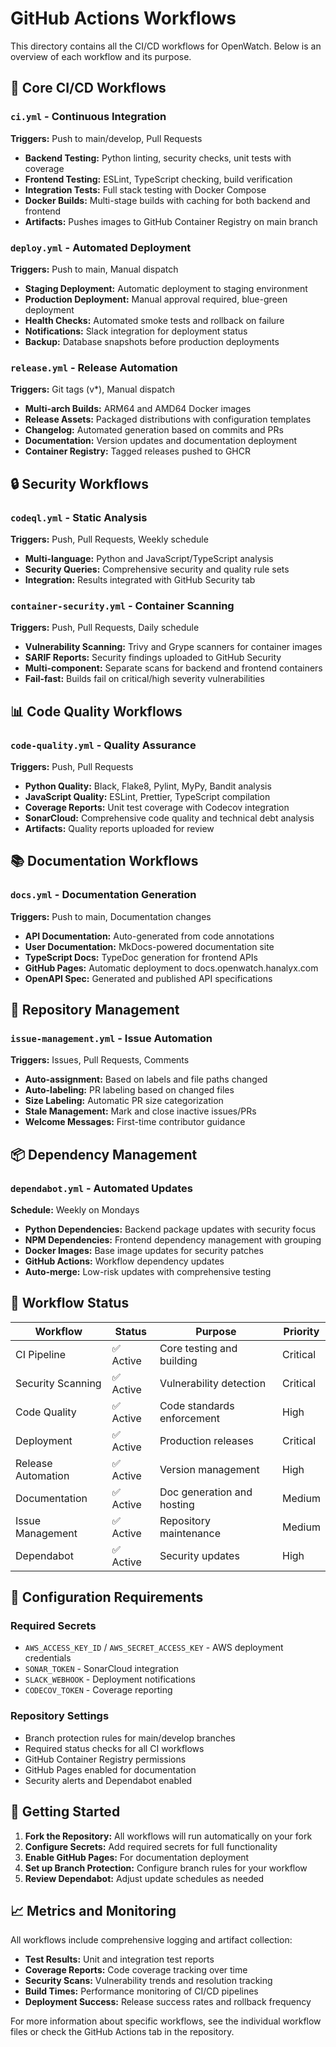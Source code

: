 # GitHub Actions Workflows

This directory contains all the CI/CD workflows for OpenWatch. Below is an overview of each workflow and its purpose.

## 🔄 Core CI/CD Workflows

### `ci.yml` - Continuous Integration
**Triggers:** Push to main/develop, Pull Requests
- **Backend Testing:** Python linting, security checks, unit tests with coverage
- **Frontend Testing:** ESLint, TypeScript checking, build verification  
- **Integration Tests:** Full stack testing with Docker Compose
- **Docker Builds:** Multi-stage builds with caching for both backend and frontend
- **Artifacts:** Pushes images to GitHub Container Registry on main branch

### `deploy.yml` - Automated Deployment  
**Triggers:** Push to main, Manual dispatch
- **Staging Deployment:** Automatic deployment to staging environment
- **Production Deployment:** Manual approval required, blue-green deployment
- **Health Checks:** Automated smoke tests and rollback on failure
- **Notifications:** Slack integration for deployment status
- **Backup:** Database snapshots before production deployments

### `release.yml` - Release Automation
**Triggers:** Git tags (v*), Manual dispatch
- **Multi-arch Builds:** ARM64 and AMD64 Docker images
- **Release Assets:** Packaged distributions with configuration templates
- **Changelog:** Automated generation based on commits and PRs
- **Documentation:** Version updates and documentation deployment
- **Container Registry:** Tagged releases pushed to GHCR

## 🔒 Security Workflows

### `codeql.yml` - Static Analysis
**Triggers:** Push, Pull Requests, Weekly schedule
- **Multi-language:** Python and JavaScript/TypeScript analysis
- **Security Queries:** Comprehensive security and quality rule sets
- **Integration:** Results integrated with GitHub Security tab

### `container-security.yml` - Container Scanning
**Triggers:** Push, Pull Requests, Daily schedule  
- **Vulnerability Scanning:** Trivy and Grype scanners for container images
- **SARIF Reports:** Security findings uploaded to GitHub Security
- **Multi-component:** Separate scans for backend and frontend containers
- **Fail-fast:** Builds fail on critical/high severity vulnerabilities

## 📊 Code Quality Workflows

### `code-quality.yml` - Quality Assurance
**Triggers:** Push, Pull Requests
- **Python Quality:** Black, Flake8, Pylint, MyPy, Bandit analysis
- **JavaScript Quality:** ESLint, Prettier, TypeScript compilation
- **Coverage Reports:** Unit test coverage with Codecov integration
- **SonarCloud:** Comprehensive code quality and technical debt analysis
- **Artifacts:** Quality reports uploaded for review

## 📚 Documentation Workflows  

### `docs.yml` - Documentation Generation
**Triggers:** Push to main, Documentation changes
- **API Documentation:** Auto-generated from code annotations
- **User Documentation:** MkDocs-powered documentation site
- **TypeScript Docs:** TypeDoc generation for frontend APIs
- **GitHub Pages:** Automatic deployment to docs.openwatch.hanalyx.com
- **OpenAPI Spec:** Generated and published API specifications

## 🤖 Repository Management

### `issue-management.yml` - Issue Automation
**Triggers:** Issues, Pull Requests, Comments
- **Auto-assignment:** Based on labels and file paths changed
- **Auto-labeling:** PR labeling based on changed files
- **Size Labeling:** Automatic PR size categorization
- **Stale Management:** Mark and close inactive issues/PRs
- **Welcome Messages:** First-time contributor guidance

## 📦 Dependency Management

### `dependabot.yml` - Automated Updates
**Schedule:** Weekly on Mondays
- **Python Dependencies:** Backend package updates with security focus
- **NPM Dependencies:** Frontend dependency management with grouping
- **Docker Images:** Base image updates for security patches  
- **GitHub Actions:** Workflow dependency updates
- **Auto-merge:** Low-risk updates with comprehensive testing

## 🎯 Workflow Status

| Workflow | Status | Purpose | Priority |
|----------|--------|---------|----------|
| CI Pipeline | ✅ Active | Core testing and building | Critical |
| Security Scanning | ✅ Active | Vulnerability detection | Critical |
| Code Quality | ✅ Active | Code standards enforcement | High |
| Deployment | ✅ Active | Production releases | Critical |
| Release Automation | ✅ Active | Version management | High |
| Documentation | ✅ Active | Doc generation and hosting | Medium |
| Issue Management | ✅ Active | Repository maintenance | Medium |
| Dependabot | ✅ Active | Security updates | High |

## 🔧 Configuration Requirements

### Required Secrets
- `AWS_ACCESS_KEY_ID` / `AWS_SECRET_ACCESS_KEY` - AWS deployment credentials
- `SONAR_TOKEN` - SonarCloud integration
- `SLACK_WEBHOOK` - Deployment notifications
- `CODECOV_TOKEN` - Coverage reporting

### Repository Settings
- Branch protection rules for main/develop branches
- Required status checks for all CI workflows  
- GitHub Container Registry permissions
- GitHub Pages enabled for documentation
- Security alerts and Dependabot enabled

## 🚀 Getting Started

1. **Fork the Repository:** All workflows will run automatically on your fork
2. **Configure Secrets:** Add required secrets for full functionality
3. **Enable GitHub Pages:** For documentation deployment  
4. **Set up Branch Protection:** Configure branch rules for your workflow
5. **Review Dependabot:** Adjust update schedules as needed

## 📈 Metrics and Monitoring

All workflows include comprehensive logging and artifact collection:
- **Test Results:** Unit and integration test reports
- **Coverage Reports:** Code coverage tracking over time
- **Security Scans:** Vulnerability trends and resolution tracking
- **Build Times:** Performance monitoring of CI/CD pipelines
- **Deployment Success:** Release success rates and rollback frequency

For more information about specific workflows, see the individual workflow files or check the GitHub Actions tab in the repository.